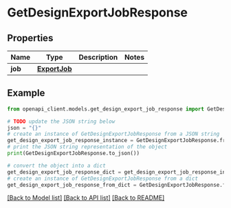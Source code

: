 # GetDesignExportJobResponse


## Properties

Name | Type | Description | Notes
------------ | ------------- | ------------- | -------------
**job** | [**ExportJob**](ExportJob.md) |  | 

## Example

```python
from openapi_client.models.get_design_export_job_response import GetDesignExportJobResponse

# TODO update the JSON string below
json = "{}"
# create an instance of GetDesignExportJobResponse from a JSON string
get_design_export_job_response_instance = GetDesignExportJobResponse.from_json(json)
# print the JSON string representation of the object
print(GetDesignExportJobResponse.to_json())

# convert the object into a dict
get_design_export_job_response_dict = get_design_export_job_response_instance.to_dict()
# create an instance of GetDesignExportJobResponse from a dict
get_design_export_job_response_from_dict = GetDesignExportJobResponse.from_dict(get_design_export_job_response_dict)
```
[[Back to Model list]](../README.md#documentation-for-models) [[Back to API list]](../README.md#documentation-for-api-endpoints) [[Back to README]](../README.md)



